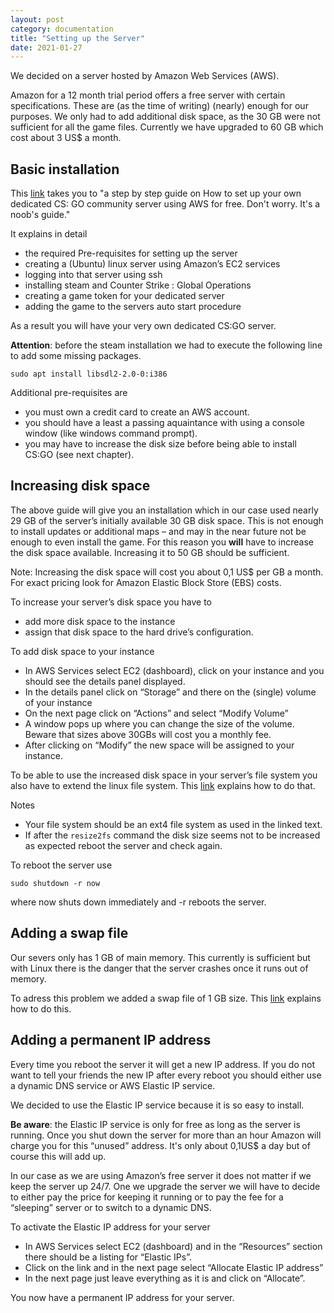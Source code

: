 ```yaml
---
layout: post
category: documentation
title: "Setting up the Server"
date: 2021-01-27
---
```


We decided on a server hosted by Amazon Web Services (AWS).

Amazon for a 12 month trial period offers a free server with certain specifications. These are (as the time of writing) (nearly) enough for our purposes. We only had to add additional disk space, as the 30 GB were not sufficient for all the game files. Currently we have upgraded to 60 GB which cost about 3 US$ a month.

## Basic installation ##

This [link](https://www.reddit.com/r/GlobalOffensive/comments/hro0ct/setting_up_your_own_dedicated_cs_go_community/) takes you to "a step by step guide on How to set up your own dedicated CS: GO community server using AWS for free. Don't worry. It's a noob's guide." 

It explains in detail
* the required Pre-requisites for setting up the server 
* creating a (Ubuntu) linux server using Amazon’s EC2 services 
* logging into that server using ssh
* installing steam and Counter Strike : Global Operations
* creating a game token for your dedicated server
* adding the game to the servers auto start procedure

As a result you will have your very own dedicated CS:GO server. 

**Attention**: before the steam installation we had to execute the following line to add some missing packages.

    sudo apt install libsdl2-2.0-0:i386

Additional pre-requisites are
* you must own a credit card to create an AWS account.
* you should have a least a passing aquaintance with using a console window (like windows command prompt).
* you may have to increase the disk size before being able to install CS:GO (see next chapter).

## Increasing disk space ##
The above guide will give you an installation which in our case used nearly 29 GB of the server’s initially available 30 GB disk space. This is not enough to install updates or additional maps – and may in the near future not be enough to even install the game. For this reason you **will** have to increase the disk space available. Increasing it to 50 GB should be sufficient. 

Note: Increasing the disk space will cost you about 0,1 US$ per GB a month. For exact pricing look for Amazon Elastic Block Store (EBS) costs.

To increase your server’s disk space you have to 
* add more disk space to the instance
* assign that disk space to the hard drive’s configuration.

To add disk space to your instance

* In AWS Services select EC2 (dashboard), click on your instance and you should see the details panel displayed.
* In the details panel click on “Storage” and there on the (single) volume of your instance
* On the next page click on “Actions” and select “Modify Volume”
* A window pops up where you can change the size of the volume. Beware that sizes above 30GBs will cost you a monthly fee.
* After clicking on “Modify” the new space will be assigned to your instance.

To be able to use the increased disk space in your server’s file system you also have to extend the linux file system. This [link](https://aws.amazon.com/de/premiumsupport/knowledge-center/extend-linux-file-system/) explains how to do that.

Notes

* Your file system should be an ext4 file system as used in the linked text.
* If after the `resize2fs` command the disk size seems not to be increased as expected reboot the server and check again.
  
To reboot the server use

	sudo shutdown -r now

where now shuts down immediately and -r reboots the server. 


## Adding a swap file ##

Our severs only has 1 GB of main memory. This currently is sufficient but with Linux there is the danger that the server crashes once it runs out of memory. 

To adress this problem we added a swap file of 1 GB size. This [link](https://linuxbeast.com/tutorials/aws/how-to-add-swap-space-on-ec2-ubuntu-18-04/) explains how to do this.

## Adding a permanent IP address ##

Every time you reboot the server it will get a new IP address. If you do not want to tell your friends the new IP after every reboot you should either use a dynamic DNS service or AWS Elastic IP service. 

We decided to use the Elastic IP service because it is so easy to install. 

**Be aware**: the Elastic IP service is only for free as long as the server is running. Once you shut down the server for more than an hour Amazon will charge you for this “unused” address. It's only about 0,1US$ a day but of course this will add up.

In our case as we are using Amazon’s free server it does not matter if we keep the server up 24/7. One we upgrade the server we will have to decide to either pay the price for keeping it running or to pay the fee for a “sleeping” server or to switch to a dynamic DNS.

To activate the Elastic IP address for your server

* In AWS Services select EC2 (dashboard) and in the “Resources” section there should be a listing for “Elastic IPs”. 
* Click on the link and in the next page select “Allocate Elastic IP address”
* In the next page just leave everything as it is and click on “Allocate”.

You now have a permanent IP address for your server.
